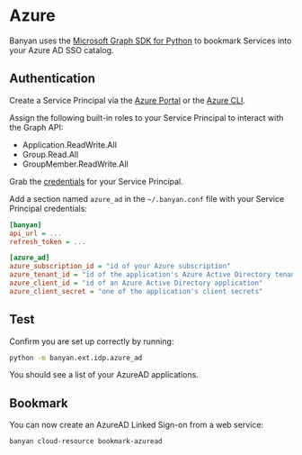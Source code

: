 
# Azure

Banyan uses the [Microsoft Graph SDK for Python](https://github.com/microsoftgraph/msgraph-sdk-python-core) to bookmark Services into your Azure AD SSO catalog.


## Authentication

Create a Service Principal via the [Azure Portal](https://docs.microsoft.com/en-us/azure/active-directory/develop/howto-create-service-principal-portal) or the [Azure CLI](https://docs.microsoft.com/en-us/cli/azure/create-an-azure-service-principal-azure-cli).

Assign the following built-in roles to your Service Principal to interact with the Graph API:
- Application.ReadWrite.All
- Group.Read.All
- GroupMember.ReadWrite.All

Grab the [credentials](https://docs.microsoft.com/en-us/azure/developer/python/configure-local-development-environment?tabs=cmd#what-the-create-for-rbac-command-does) for your Service Principal.

Add a section named `azure_ad` in the `~/.banyan.conf` file with your Service Principal credentials:
```ini
[banyan]
api_url = ...
refresh_token = ...

[azure_ad]
azure_subscription_id = "id of your Azure subscription"
azure_tenant_id = "id of the application's Azure Active Directory tenant"
azure_client_id = "id of an Azure Active Directory application"
azure_client_secret = "one of the application's client secrets"
```

## Test

Confirm you are set up correctly by running:

```bash
python -m banyan.ext.idp.azure_ad
```

You should see a list of your AzureAD applications.


## Bookmark

You can now create an AzureAD Linked Sign-on from a web service:

```bash
banyan cloud-resource bookmark-azuread
```
